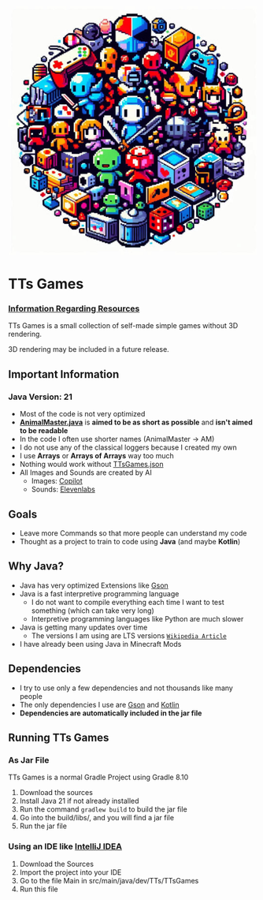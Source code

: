 ![Icon](src/main/resources/assets/textures/TTsGames.jpg)
# TTs Games

### [Information Regarding Resources](RESOURCES.md)

TTs Games is a small collection of self-made simple games without 3D rendering.

3D rendering may be included in a future release.

## Important Information

### Java Version: 21

- Most of the code is not very optimized
- [**AnimalMaster.java**](src/main/java/dev/TTs/TTsGames/Games/AnimalMaster/AnimalMaster.java) is **aimed to be as short as possible** and **isn't aimed to be readable**
- In the code I often use shorter names (AnimalMaster → AM)
- I do not use any of the classical loggers because I created my own
- I use **Arrays** or **Arrays of Arrays** way too much
- Nothing would work without [TTsGames.json](src/main/resources/TTsGames.json)
- All Images and Sounds are created by AI 
  - Images: [Copilot](https://copilot.microsoft.com/)
  - Sounds: [Elevenlabs](https://elevenlabs.io/)

## Goals

 - Leave more Commands so that more people can understand my code
 - Thought as a project to train to code using **Java** (and maybe **Kotlin**)

## Why Java?

- Java has very optimized Extensions like [Gson](https://github.com/google/gson)
- Java is a fast interpretive programming language
  - I do not want to compile everything each time I want to test something (which can take very long)
  - Interpretive programming languages like Python are much slower
- Java is getting many updates over time
  - The versions I am using are LTS versions [```Wikipedia Article```](https://en.wikipedia.org/wiki/Java_version_history#Release_table)
- I have already been using Java in Minecraft Mods

## Dependencies 

- I try to use only a few dependencies and not thousands like many people
- The only dependencies I use are [Gson](https://github.com/google/gson) and [Kotlin](https://github.com/JetBrains/kotlin)
- **Dependencies are automatically included in the jar file**

## Running TTs Games

### As Jar File

TTs Games is a normal Gradle Project using Gradle 8.10

1. Download the sources
2. Install Java 21 if not already installed
3. Run the command ```gradlew build``` to build the jar file
4. Go into the build/libs/, and you will find a jar file
5. Run the jar file

### Using an IDE like [IntelliJ IDEA](https://www.jetbrains.com/idea)

1. Download the Sources
2. Import the project into your IDE
3. Go to the file Main in src/main/java/dev/TTs/TTsGames
4. Run this file